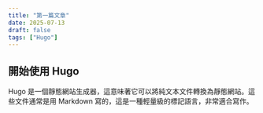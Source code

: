 ```yaml
---
title: "第一篇文章"
date: 2025-07-13
draft: false
tags: ["Hugo"]
---
```


## 開始使用 Hugo

Hugo 是一個靜態網站生成器，這意味著它可以將純文本文件轉換為靜態網站。這些文件通常是用 Markdown 寫的，這是一種輕量級的標記語言，非常適合寫作。